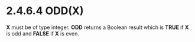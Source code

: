 # 2.4.6.4 ODD(X)

**X** must be of type integer. **ODD** returns a Boolean result which is **TRUE** if **X** is odd and **FALSE** if **X** is even.

